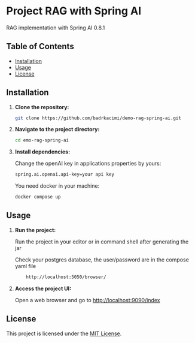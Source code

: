 # Project RAG with Spring AI

RAG implementation with Spring AI 0.8.1

## Table of Contents

- [Installation](#installation)
- [Usage](#usage)
- [License](#license)

## Installation

1. **Clone the repository:**

    ```bash
    git clone https://github.com/badrkacimi/demo-rag-spring-ai.git
    ```

2. **Navigate to the project directory:**

    ```bash
    cd emo-rag-spring-ai
    ```

3. **Install dependencies:**

   Change the openAI key in applications properties by yours:

    ```bash
    spring.ai.openai.api-key=your api key
    ```
    
   You need docker in your machine:

    ```bash
    docker compose up
    ```

## Usage

1. **Run the project:**

   Run the project in your editor or in command shell after generating the jar

   Check your postgres database, the user/password are in the compose yaml file
    ```bash
        http://localhost:5050/browser/
    ```

1. **Access the project UI:**

   Open a web browser and go to [http://localhost:9090/index](http://localhost:9090/index)

## License

This project is licensed under the [MIT License](LICENSE).
